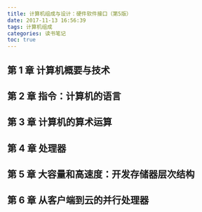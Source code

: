 ```yaml
---
title: 计算机组成与设计：硬件软件接口（第5版）
date: 2017-11-13 16:56:39
tags: 计算机组成
categories: 读书笔记
toc: true
---
```


## 第 1 章 计算机概要与技术



## 第 2 章 指令：计算机的语言

## 第 3 章 计算机的算术运算

## 第 4 章 处理器

## 第 5 章 大容量和高速度：开发存储器层次结构

## 第 6 章 从客户端到云的并行处理器
